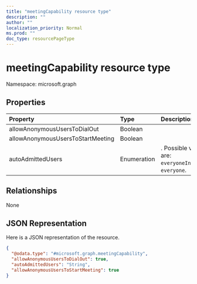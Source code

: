 ```yaml
---
title: "meetingCapability resource type"
description: ""
author: ""
localization_priority: Normal
ms.prod: ""
doc_type: resourcePageType
---
```


# meetingCapability resource type


Namespace: microsoft.graph



## Properties
|Property|Type|Description|
|:---|:---|:---|
|allowAnonymousUsersToDialOut|Boolean||
|allowAnonymousUsersToStartMeeting|Boolean||
|autoAdmittedUsers|Enumeration|. Possible values are: `everyoneInCompany`, `everyone`.|

## Relationships
None

## JSON Representation
Here is a JSON representation of the resource.
<!-- {
  "blockType": "resource",
  "@odata.type": "microsoft.graph.meetingCapability"
}
-->
``` json
{
  "@odata.type": "#microsoft.graph.meetingCapability",
  "allowAnonymousUsersToDialOut": true,
  "autoAdmittedUsers": "String",
  "allowAnonymousUsersToStartMeeting": true
}
```

